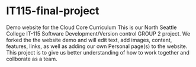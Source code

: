 # IT115-final-project
Demo website for the Cloud Core Curriculum
This is our North Seattle College IT-115 Software Development/Version control GROUP 2 project. 
We forked the the website demo and will edit text, add images, content, features, links,
as well as adding our own Personal page(s) to the website.
This project is to give us better understanding of how to work together and collborate as a team. 
